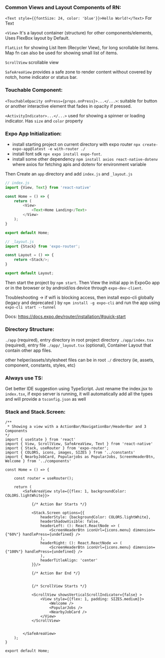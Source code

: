 ### Common Views and Layout Components of RN:
`<Text style={{fontSize: 24, color: 'blue'}}>Hello World!</Text>` For Text

`<View>` It's a layout container (structure) for other components/elements, Uses FlexBox layout by Default.

`FlatList` for showing List Item (Recycler View), for long scrollable list items. Map fn can also be used for showing small list of items.

`ScrollView` scrollable view

`SafeAreaView` provides a safe zone to render content without covered by notch, home indicator or status bar.

### Touchable Component:
`<TouchableOpacity onPress={props.onPress}>...</...>`: suitable for button or another interactive element that fades in opacity if pressed.

`<ActivityIndicator>...</...>` used for showing a spinner or loading indicator. Has `size` and `color` property

### Expo App Initialization:
- install starting project on current directory with expo router ``npx create-expo-app@latest -e with-router ./``
- install font sdk `npx expo install expo-font`.
- install some other dependency `npm install axios react-native-dotenv` where axios for fetching apis and dotenv for environment variable

Then Create an `app` directory and add `index.js` and `_layout.js`
```js
// index.js
import {View, Text} from 'react-native'

const Home = () => {
    return (
        <View>
            <Text>Home Landing</Text>
        </View>
    );
}

export default Home;

// _layout.js
import {Stack} from 'expo-router';

const Layout = () => {
    return <Stack/>;
}

export default Layout;
```

Then start the project by `npm start`. Then View the initial app in ExpoGo app or in the browser or by android/ios device through `expo-dev-client`.

Troubleshooting -> if wifi is blocking access, then install expo-cli globally (legacy and deprecated ) by `npm install -g expo-cli` and run the app using `expo-cli start --tunnel`

Docs: https://docs.expo.dev/router/installation/#quick-start

### Directory Structure:
`./app` (required), entry directory in root project directory
`./app/index.tsx` (required), entry file
`./app/_layout.tsx` (optional), Container Layout that contain other app files.

other helper/assets/stylesheet files can be in root `./` directory (ie, assets, component, constants, styles, etc)

### Always use TS:
Get better IDE suggestion using TypeScript. Just rename the index.jsx to `index.tsx`, if expo server is running, it will automatically add all the types and will provide a `tsconfig.json` as well

### Stack and Stack.Screen:
```tsx
/**
 * Showing a view with a ActionBar/NavigationBar/HeaderBar and 3 Components
*/
import { useState } from 'react'
import { View, ScrollView, SafeAreaView, Text } from 'react-native'
import { Stack, useRouter } from 'expo-router'; 
import { COLORS, icons, images, SIZES } from '../constants'
import { NearbyJobCard, Popularjobs as PopularJobs, ScreenHeaderBtn, Welcome } from '../components'

const Home = () => {

    const router = useRouter();

    return (
        <SafeAreaView style={{flex: 1, backgroundColor: COLORS.lightWhite}}>

            {/* Action Bar Starts */}

            <Stack.Screen options={{
                headerStyle: {backgroundColor: COLORS.lightWhite},
                headerShadowVisible: false,
                headerLeft: (): React.ReactNode => (
                    <ScreenHeaderBtn iconUrl={icons.menu} dimension={"60%"} handlePress={undefined} />
                ),
                headerRight: (): React.ReactNode => (
                    <ScreenHeaderBtn iconUrl={icons.menu} dimension={"100%"} handlePress={undefined} />
                ),
                headerTitleAlign: 'center'
            }}/> 

            {/* Action Bar End */}

            
            {/* ScrollView Starts */}

            <ScrollView showsVerticalScrollIndicator={false} >
                <View style={{flex: 1, padding: SIZES.medium}}>
                    <Welcome />
                    <PopularJobs />
                    <NearbyJobCard />
                </View>
            </ScrollView>


        </SafeAreaView>
    );
}

export default Home; 
```